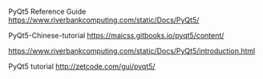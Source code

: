PyQt5 Reference Guide
https://www.riverbankcomputing.com/static/Docs/PyQt5/

PyQt5-Chinese-tutorial
https://maicss.gitbooks.io/pyqt5/content/

https://www.riverbankcomputing.com/static/Docs/PyQt5/introduction.html

PyQt5 tutorial
http://zetcode.com/gui/pyqt5/